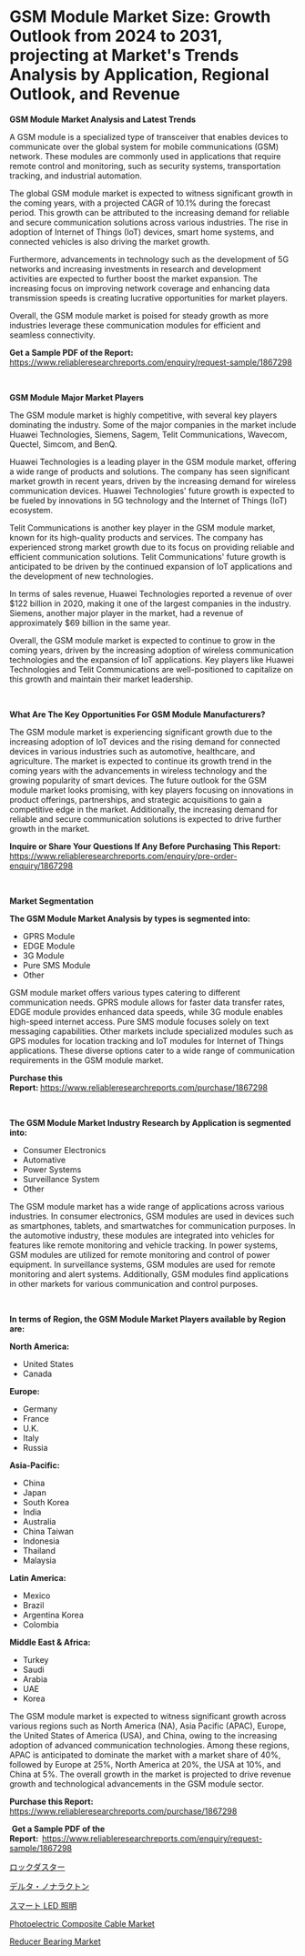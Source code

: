 <p><h1>GSM Module Market Size: Growth Outlook from 2024 to 2031, projecting at Market's Trends Analysis by Application, Regional Outlook, and Revenue</h1></p><p><strong>GSM Module Market Analysis and Latest Trends</strong></p>
<p><p>A GSM module is a specialized type of transceiver that enables devices to communicate over the global system for mobile communications (GSM) network. These modules are commonly used in applications that require remote control and monitoring, such as security systems, transportation tracking, and industrial automation.</p><p>The global GSM module market is expected to witness significant growth in the coming years, with a projected CAGR of 10.1% during the forecast period. This growth can be attributed to the increasing demand for reliable and secure communication solutions across various industries. The rise in adoption of Internet of Things (IoT) devices, smart home systems, and connected vehicles is also driving the market growth.</p><p>Furthermore, advancements in technology such as the development of 5G networks and increasing investments in research and development activities are expected to further boost the market expansion. The increasing focus on improving network coverage and enhancing data transmission speeds is creating lucrative opportunities for market players.</p><p>Overall, the GSM module market is poised for steady growth as more industries leverage these communication modules for efficient and seamless connectivity.</p></p>
<p><strong>Get a Sample PDF of the Report:&nbsp;</strong> <a href="https://www.reliableresearchreports.com/enquiry/request-sample/1867298">https://www.reliableresearchreports.com/enquiry/request-sample/1867298</a></p>
<p>&nbsp;</p>
<p><strong>GSM Module Major Market Players</strong></p>
<p><p>The GSM module market is highly competitive, with several key players dominating the industry. Some of the major companies in the market include Huawei Technologies, Siemens, Sagem, Telit Communications, Wavecom, Quectel, Simcom, and BenQ.</p><p>Huawei Technologies is a leading player in the GSM module market, offering a wide range of products and solutions. The company has seen significant market growth in recent years, driven by the increasing demand for wireless communication devices. Huawei Technologies' future growth is expected to be fueled by innovations in 5G technology and the Internet of Things (IoT) ecosystem.</p><p>Telit Communications is another key player in the GSM module market, known for its high-quality products and services. The company has experienced strong market growth due to its focus on providing reliable and efficient communication solutions. Telit Communications' future growth is anticipated to be driven by the continued expansion of IoT applications and the development of new technologies.</p><p>In terms of sales revenue, Huawei Technologies reported a revenue of over $122 billion in 2020, making it one of the largest companies in the industry. Siemens, another major player in the market, had a revenue of approximately $69 billion in the same year.</p><p>Overall, the GSM module market is expected to continue to grow in the coming years, driven by the increasing adoption of wireless communication technologies and the expansion of IoT applications. Key players like Huawei Technologies and Telit Communications are well-positioned to capitalize on this growth and maintain their market leadership.</p></p>
<p>&nbsp;</p>
<p><strong>What Are The Key Opportunities For GSM Module Manufacturers?</strong></p>
<p><p>The GSM module market is experiencing significant growth due to the increasing adoption of IoT devices and the rising demand for connected devices in various industries such as automotive, healthcare, and agriculture. The market is expected to continue its growth trend in the coming years with the advancements in wireless technology and the growing popularity of smart devices. The future outlook for the GSM module market looks promising, with key players focusing on innovations in product offerings, partnerships, and strategic acquisitions to gain a competitive edge in the market. Additionally, the increasing demand for reliable and secure communication solutions is expected to drive further growth in the market.</p></p>
<p><strong>Inquire or Share Your Questions If Any Before Purchasing This Report:</strong> <a href="https://www.reliableresearchreports.com/enquiry/pre-order-enquiry/1867298">https://www.reliableresearchreports.com/enquiry/pre-order-enquiry/1867298</a></p>
<p>&nbsp;</p>
<p><strong>Market Segmentation</strong></p>
<p><strong>The GSM Module Market Analysis by types is segmented into:</strong></p>
<p><ul><li>GPRS Module</li><li>EDGE Module</li><li>3G Module</li><li>Pure SMS Module</li><li>Other</li></ul></p>
<p><p>GSM module market offers various types catering to different communication needs. GPRS module allows for faster data transfer rates, EDGE module provides enhanced data speeds, while 3G module enables high-speed internet access. Pure SMS module focuses solely on text messaging capabilities. Other markets include specialized modules such as GPS modules for location tracking and IoT modules for Internet of Things applications. These diverse options cater to a wide range of communication requirements in the GSM module market.</p></p>
<p><strong>Purchase this Report:&nbsp;</strong><a href="https://www.reliableresearchreports.com/purchase/1867298">https://www.reliableresearchreports.com/purchase/1867298</a></p>
<p>&nbsp;</p>
<p><strong>The GSM Module Market Industry Research by Application is segmented into:</strong></p>
<p><ul><li>Consumer Electronics</li><li>Automative</li><li>Power Systems</li><li>Surveillance System</li><li>Other</li></ul></p>
<p><p>The GSM module market has a wide range of applications across various industries. In consumer electronics, GSM modules are used in devices such as smartphones, tablets, and smartwatches for communication purposes. In the automotive industry, these modules are integrated into vehicles for features like remote monitoring and vehicle tracking. In power systems, GSM modules are utilized for remote monitoring and control of power equipment. In surveillance systems, GSM modules are used for remote monitoring and alert systems. Additionally, GSM modules find applications in other markets for various communication and control purposes.</p></p>
<p>&nbsp;</p>
<p><strong>In terms of Region, the GSM Module Market Players available by Region are:</strong></p>
<p>
    <p> <strong> North America: </strong>
        <ul>
            <li>United States</li>
            <li>Canada</li>
        </ul>
        </p> 
    <p> <strong> Europe: </strong>
        <ul>
            <li>Germany</li>
            <li>France</li>
            <li>U.K.</li>
            <li>Italy</li>
            <li>Russia</li>
        </ul>
        </p> 
    <p> <strong> Asia-Pacific: </strong>
        <ul>
            <li>China</li>
            <li>Japan</li>
            <li>South Korea</li>
            <li>India</li>
            <li>Australia</li>
            <li>China Taiwan</li>
            <li>Indonesia</li>
            <li>Thailand</li>
            <li>Malaysia</li>
        </ul>
        </p> 
    <p> <strong> Latin America: </strong>
        <ul>
            <li>Mexico</li>
            <li>Brazil</li>
            <li>Argentina Korea</li>
            <li>Colombia</li>
        </ul>
        </p> 
    <p> <strong> Middle East & Africa: </strong>
        <ul>
            <li>Turkey</li>
            <li>Saudi</li>
            <li>Arabia</li>
            <li>UAE</li>
            <li>Korea</li>
        </ul>
    </p>
    </p>
<p><p>The GSM module market is expected to witness significant growth across various regions such as North America (NA), Asia Pacific (APAC), Europe, the United States of America (USA), and China, owing to the increasing adoption of advanced communication technologies. Among these regions, APAC is anticipated to dominate the market with a market share of 40%, followed by Europe at 25%, North America at 20%, the USA at 10%, and China at 5%. The overall growth in the market is projected to drive revenue growth and technological advancements in the GSM module sector.</p></p>
<p><strong>Purchase this Report: </strong><a href="https://www.reliableresearchreports.com/purchase/1867298">https://www.reliableresearchreports.com/purchase/1867298</a></p>
<p>&nbsp;<strong>Get a Sample PDF of the Report:&nbsp;&nbsp;</strong><a href="https://www.reliableresearchreports.com/enquiry/request-sample/1867298">https://www.reliableresearchreports.com/enquiry/request-sample/1867298</a></p>
<p><strong></strong></p>
<p><p><a href="https://medium.com/@evekerluke2023/rock-duster%E5%B8%82%E5%A0%B4%E8%A6%8F%E6%A8%A1%E3%81%A8%E5%B8%82%E5%A0%B4%E5%8B%95%E5%90%91-%E5%AE%8C%E5%85%A8%E3%81%AA%E6%A5%AD%E7%95%8C%E6%A6%82%E8%A6%81-2024%E5%B9%B4%E3%81%8B%E3%82%892031%E5%B9%B4%E3%81%BE%E3%81%A7-c885e6657fd2">ロックダスター</a></p><p><a href="https://github.com/SantosDicki04/Market-Research-Report-List-1/blob/main/313504910510.md">デルタ・ノナラクトン</a></p><p><a href="https://medium.com/@chloekessler01/%E3%82%B9%E3%83%9E%E3%83%BC%E3%83%88led%E7%85%A7%E6%98%8E%E5%B8%82%E5%A0%B4%E3%81%AE%E8%A6%8F%E6%A8%A1%E3%81%A8%E5%B8%82%E5%A0%B4%E5%8B%95%E5%90%91-%E5%AE%8C%E5%85%A8%E3%81%AA%E7%94%A3%E6%A5%AD%E6%A6%82%E8%A6%81-2024%E5%B9%B4%E3%81%8B%E3%82%892031%E5%B9%B4-4f5dabe884dc">スマート LED 照明</a></p><p><a href="https://github.com/fiixsa/Market-Research-Report-List-2/blob/main/photoelectric-composite-cable-market.md">Photoelectric Composite Cable Market</a></p><p><a href="https://github.com/Airanohannonzb68e5pb53oc1/Market-Research-Report-List-1/blob/main/reducer-bearing-market.md">Reducer Bearing Market</a></p></p>